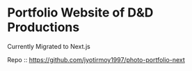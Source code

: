 # Portfolio Website of D&D Productions

Currently Migrated to Next.js

Repo :: https://github.com/jyotirmoy1997/photo-portfolio-next
